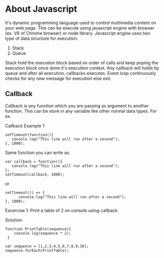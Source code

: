 # About Javascript
It's dynamic programming language used to control multimedia content on your web page. This can be execute using javascript engine with browser (ex. V8 of Chrome browser) or node library. Javascript engine uses two type of data structure for execution.
1. Stack
2. Queue
   
Stack hold the execution block based on order of calls and keep poping the execution block once done it's execution context. Any callback will holds by queue and after all execution, callbacks executes. Event loop continuously checks for any new message for execution else exit. 

## Callback
Callback is any function which you are passing as argument to another function. This can be store in any variable like other normal data types. For ex.

Callback Example 1:
```
setTimeout(function(){
   console.log("This line will run after a second");
}, 1000);
```

Same function you can write as:
```
var callback = function(){
   console.log("This line will run after a second");
};
setTimeout(callback, 1000);
```
or

```
setTimeout(() => {
      console.log("This line will run after a second");
}, 1000);
```
Excercise 1: Print a table of 2 on console using callback.

Solution:
```
function PrintTable(sequence){
    console.log(sequence * 2);
 }
 
var sequence = [1,2,3,4,5,6,7,8,9,10];
sequence.forEach(PrintTable);
```
